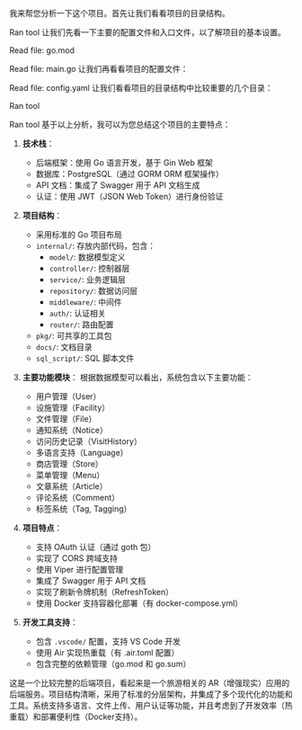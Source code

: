 我来帮您分析一下这个项目。首先让我们看看项目的目录结构。

Ran tool
让我们先看一下主要的配置文件和入口文件，以了解项目的基本设置。

Read file: go.mod

Read file: main.go
让我们再看看项目的配置文件：

Read file: config.yaml
让我们看看项目的目录结构中比较重要的几个目录：

Ran tool

Ran tool
基于以上分析，我可以为您总结这个项目的主要特点：

1. **技术栈**：
   - 后端框架：使用 Go 语言开发，基于 Gin Web 框架
   - 数据库：PostgreSQL（通过 GORM ORM 框架操作）
   - API 文档：集成了 Swagger 用于 API 文档生成
   - 认证：使用 JWT（JSON Web Token）进行身份验证

2. **项目结构**：
   - 采用标准的 Go 项目布局
   - `internal/`: 存放内部代码，包含：
     - `model/`: 数据模型定义
     - `controller/`: 控制器层
     - `service/`: 业务逻辑层
     - `repository/`: 数据访问层
     - `middleware/`: 中间件
     - `auth/`: 认证相关
     - `router/`: 路由配置
   - `pkg/`: 可共享的工具包
   - `docs/`: 文档目录
   - `sql_script/`: SQL 脚本文件

3. **主要功能模块**：
   根据数据模型可以看出，系统包含以下主要功能：
   - 用户管理（User）
   - 设施管理（Facility）
   - 文件管理（File）
   - 通知系统（Notice）
   - 访问历史记录（VisitHistory）
   - 多语言支持（Language）
   - 商店管理（Store）
   - 菜单管理（Menu）
   - 文章系统（Article）
   - 评论系统（Comment）
   - 标签系统（Tag, Tagging）

4. **项目特点**：
   - 支持 OAuth 认证（通过 goth 包）
   - 实现了 CORS 跨域支持
   - 使用 Viper 进行配置管理
   - 集成了 Swagger 用于 API 文档
   - 实现了刷新令牌机制（RefreshToken）
   - 使用 Docker 支持容器化部署（有 docker-compose.yml）

5. **开发工具支持**：
   - 包含 `.vscode/` 配置，支持 VS Code 开发
   - 使用 Air 实现热重载（有 .air.toml 配置）
   - 包含完整的依赖管理（go.mod 和 go.sum）

这是一个比较完整的后端项目，看起来是一个旅游相关的 AR（增强现实）应用的后端服务。项目结构清晰，采用了标准的分层架构，并集成了多个现代化的功能和工具。系统支持多语言、文件上传、用户认证等功能，并且考虑到了开发效率（热重载）和部署便利性（Docker支持）。

